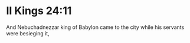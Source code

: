 # II Kings 24:11

And Nebuchadnezzar king of Babylon came to the city while his servants were besieging it,
